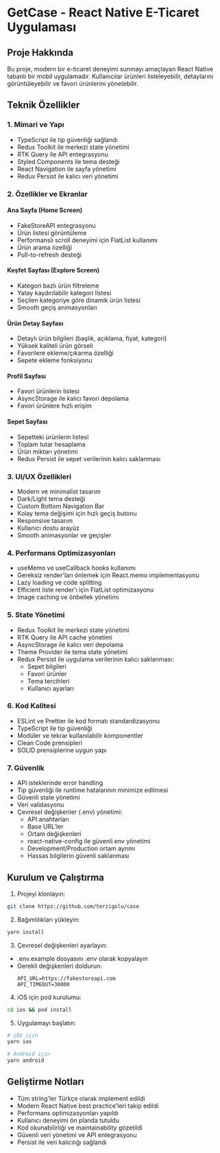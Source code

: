# GetCase - React Native E-Ticaret Uygulaması

## Proje Hakkında
Bu proje, modern bir e-ticaret deneyimi sunmayı amaçlayan React Native tabanlı bir mobil uygulamadır. Kullanıcılar ürünleri listeleyebilir, detaylarını görüntüleyebilir ve favori ürünlerini yönetebilir.

## Teknik Özellikler

### 1. Mimari ve Yapı
- TypeScript ile tip güvenliği sağlandı
- Redux Toolkit ile merkezi state yönetimi
- RTK Query ile API entegrasyonu
- Styled Components ile tema desteği
- React Navigation ile sayfa yönetimi
- Redux Persist ile kalıcı veri yönetimi

### 2. Özellikler ve Ekranlar

#### Ana Sayfa (Home Screen)
- FakeStoreAPI entegrasyonu
- Ürün listesi görüntüleme
- Performanslı scroll deneyimi için FlatList kullanımı
- Ürün arama özelliği
- Pull-to-refresh desteği

#### Keşfet Sayfası (Explore Screen)
- Kategori bazlı ürün filtreleme
- Yatay kaydırılabilir kategori listesi
- Seçilen kategoriye göre dinamik ürün listesi
- Smooth geçiş animasyonları

#### Ürün Detay Sayfası
- Detaylı ürün bilgileri (başlık, açıklama, fiyat, kategori)
- Yüksek kaliteli ürün görseli
- Favorilere ekleme/çıkarma özelliği
- Sepete ekleme fonksiyonu

#### Profil Sayfası
- Favori ürünlerin listesi
- AsyncStorage ile kalıcı favori depolama
- Favori ürünlere hızlı erişim

#### Sepet Sayfası
- Sepetteki ürünlerin listesi
- Toplam tutar hesaplama
- Ürün miktarı yönetimi
- Redux Persist ile sepet verilerinin kalıcı saklanması

### 3. UI/UX Özellikleri
- Modern ve minimalist tasarım
- Dark/Light tema desteği
- Custom Bottom Navigation Bar
- Kolay tema değişimi için hızlı geçiş butonu
- Responsive tasarım
- Kullanıcı dostu arayüz
- Smooth animasyonlar ve geçişler

### 4. Performans Optimizasyonları
- useMemo ve useCallback hooks kullanımı
- Gereksiz render'ları önlemek için React.memo implementasyonu
- Lazy loading ve code splitting
- Efficient liste render'ı için FlatList optimizasyonu
- Image caching ve önbellek yönetimi

### 5. State Yönetimi
- Redux Toolkit ile merkezi state yönetimi
- RTK Query ile API cache yönetimi
- AsyncStorage ile kalıcı veri depolama
- Theme Provider ile tema state yönetimi
- Redux Persist ile uygulama verilerinin kalıcı saklanması:
  - Sepet bilgileri
  - Favori ürünler
  - Tema tercihleri
  - Kullanıcı ayarları

### 6. Kod Kalitesi
- ESLint ve Prettier ile kod formatı standardizasyonu
- TypeScript ile tip güvenliği
- Modüler ve tekrar kullanılabilir komponentler
- Clean Code prensipleri
- SOLID prensiplerine uygun yapı

### 7. Güvenlik
- API isteklerinde error handling
- Tip güvenliği ile runtime hatalarının minimize edilmesi
- Güvenli state yönetimi
- Veri validasyonu
- Çevresel değişkenler (.env) yönetimi:
  - API anahtarları
  - Base URL'ler
  - Ortam değişkenleri
  - react-native-config ile güvenli env yönetimi
  - Development/Production ortam ayrımı
  - Hassas bilgilerin güvenli saklanması

## Kurulum ve Çalıştırma

1. Projeyi klonlayın:
```bash
git clone https://github.com/terzigolu/case
```

2. Bağımlılıkları yükleyin:
```bash
yarn install
```

3. Çevresel değişkenleri ayarlayın:
- .env.example dosyasını .env olarak kopyalayın
- Gerekli değişkenleri doldurun:
  ```
  API_URL=https://fakestoreapi.com
  API_TIMEOUT=30000
  ```

4. iOS için pod kurulumu:
```bash
cd ios && pod install
```

5. Uygulamayı başlatın:
```bash
# iOS için
yarn ios

# Android için
yarn android
```

## Geliştirme Notları
- Tüm string'ler Türkçe olarak implement edildi
- Modern React Native best practice'leri takip edildi
- Performans optimizasyonları yapıldı
- Kullanıcı deneyimi ön planda tutuldu
- Kod okunabilirliği ve maintainability gözetildi
- Güvenli veri yönetimi ve API entegrasyonu
- Persist ile veri kalıcılığı sağlandı
